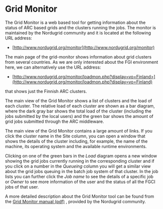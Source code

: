 # Grid Monitor

The Grid Monitor is a web based tool for getting information about the
status of ARC based grids and the clusters running the jobs. The monitor
is maintained by the Nordugrid community and it is located at the
following URL address:

* [http://www.nordugrid.org/monitor](http://www.nordugrid.org/monitor)

The main page of the grid-monitor shows information about grid clusters
from several countries. As we are only interested about the FGI
environment here, we can alternatively use the URL address:

* [http://www.nordugrid.org/monitor/loadmon.php?display=vo=Finland>](http://www.nordugrid.org/monitor/loadmon.php?display=vo=Finland)

that shows just the Finnish ARC clusters.

The main view of the Grid Monitor shows a list of clusters and the load
of each cluster. The relative load of each cluster are shown as a bar
diagram, where the dark gray bar shows the total load of the cluster
(including the jobs submitted by the local users) and the green bar
shows the amount of grid jobs submitted through the ARC middleware.

The main view of the Grid Monitor contains a large amount of links. If
you click the cluster name in the Site column, you can open a window
that shows the details of the cluster including, for example, the name
of the machine, its operating system and the available runtime
environments.

Clicking on one of the green bars in the *Load* diagram opens a new
window showing the grid jobs currently running in the corresponding
cluster and if you click on a number in the *Queueing*
column you will get a similar view about the grid jobs queuing in the
batch job system of that cluster. In the job lists you can further click
the *Job name* to see the details of a specific job or *Owner* to see
more information of the user and the status of all the FGCI jobs of that
user.

A more detailed description about the Grid Monitor tool can be found
from the [Grid Monitor manual (pdf)](http://www.nordugrid.org/documents/monitor.pdf)
, provided by the Nordugrid community.

